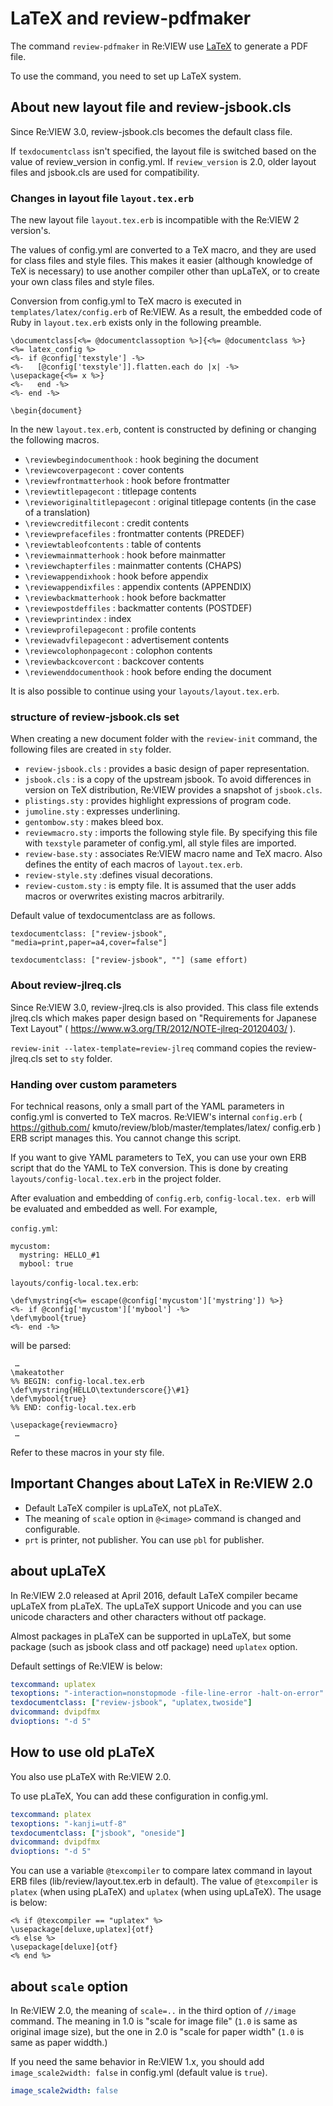 # LaTeX and review-pdfmaker

The command `review-pdfmaker` in Re:VIEW use [LaTeX](https://en.wikipedia.org/wiki/LaTeX) to generate a PDF file.

To use the command, you need to set up LaTeX system.

## About new layout file and review-jsbook.cls

Since Re:VIEW 3.0, review-jsbook.cls becomes the default class file.

If `texdocumentclass` isn't specified, the layout file is switched based on the value of review_version in config.yml. If `review_version` is 2.0, older layout files and jsbook.cls are used for compatibility.

### Changes in layout file `layout.tex.erb`

The new layout file `layout.tex.erb` is incompatible with the Re:VIEW 2 version's.

The values of config.yml are converted to a TeX macro, and they are used for class files and style files. This makes it easier (although knowledge of TeX is necessary) to use another compiler other than upLaTeX, or to create your own class files and style files.

Conversion from config.yml to TeX macro is executed in `templates/latex/config.erb` of Re:VIEW. As a result, the embedded code of Ruby in `layout.tex.erb` exists only in the following preamble.

```
\documentclass[<%= @documentclassoption %>]{<%= @documentclass %>}
<%= latex_config %>
<%- if @config['texstyle'] -%>
<%-   [@config['texstyle']].flatten.each do |x| -%>
\usepackage{<%= x %>}
<%-   end -%>
<%- end -%>

\begin{document}

```

In the new `layout.tex.erb`, content is constructed by defining or changing the following macros.

* `\reviewbegindocumenthook` : hook begining the document
* `\reviewcoverpagecont` : cover contents
* `\reviewfrontmatterhook` : hook before frontmatter
* `\reviewtitlepagecont` : titlepage contents
* `\revieworiginaltitlepagecont` : original titlepage contents (in the case of a translation)
* `\reviewcreditfilecont` : credit contents
* `\reviewprefacefiles` : frontmatter contents (PREDEF)
* `\reviewtableofcontents` : table of contents
* `\reviewmainmatterhook` : hook before mainmatter
* `\reviewchapterfiles` : mainmatter contents (CHAPS)
* `\reviewappendixhook` : hook before appendix
* `\reviewappendixfiles` : appendix contents (APPENDIX)
* `\reviewbackmatterhook` : hook before backmatter
* `\reviewpostdeffiles` : backmatter contents (POSTDEF)
* `\reviewprintindex` : index
* `\reviewprofilepagecont` : profile contents
* `\reviewadvfilepagecont` : advertisement contents
* `\reviewcolophonpagecont` : colophon contents
* `\reviewbackcovercont` : backcover contents
* `\reviewenddocumenthook` : hook before ending the document

It is also possible to continue using your `layouts/layout.tex.erb`.

### structure of review-jsbook.cls set

When creating a new document folder with the `review-init` command, the following files are created in `sty` folder.

* `review-jsbook.cls` : provides a basic design of paper representation.
* `jsbook.cls` : is a copy of the upstream jsbook. To avoid differences in version on TeX distribution, Re:VIEW provides a snapshot of `jsbook.cls`.
* `plistings.sty` : provides highlight expressions of program code.
* `jumoline.sty` : expresses underlining.
* `gentombow.sty` : makes bleed box.
* `reviewmacro.sty` : imports the following style file. By specifying this file with `texstyle` parameter of config.yml, all style files are imported.
* `review-base.sty` : associates Re:VIEW macro name and TeX macro. Also defines the entity of each macros of `layout.tex.erb`.
* `review-style.sty` :defines visual decorations.
* `review-custom.sty` : is empty file. It is assumed that the user adds macros or overwrites existing macros arbitrarily.

Default value of texdocumentclass are as follows.

```
texdocumentclass: ["review-jsbook", "media=print,paper=a4,cover=false"]

texdocumentclass: ["review-jsbook", ""] (same effort)
```

### About review-jlreq.cls

Since Re:VIEW 3.0, review-jlreq.cls is also provided. This class file extends jlreq.cls which makes paper design based on "Requirements for Japanese Text Layout" ( https://www.w3.org/TR/2012/NOTE-jlreq-20120403/ ).

`review-init --latex-template=review-jlreq` command copies the review-jlreq.cls set to `sty` folder.

### Handing over custom parameters

For technical reasons, only a small part of the YAML parameters in config.yml is converted to TeX macros. Re:VIEW's internal `config.erb` ( https://github.com/ kmuto/review/blob/master/templates/latex/ config.erb ) ERB script manages this. You cannot change this script.

If you want to give YAML parameters to TeX, you can use your own ERB script that do the YAML to TeX conversion. This is done by creating `layouts/config-local.tex.erb` in the project folder.

After evaluation and embedding of `config.erb`, `config-local.tex. erb` will be evaluated and embedded as well. For example,

`config.yml`:

```
mycustom:
  mystring: HELLO_#1
  mybool: true
```

`layouts/config-local.tex.erb`:

```
\def\mystring{<%= escape(@config['mycustom']['mystring']) %>}
<%- if @config['mycustom']['mybool'] -%>
\def\mybool{true}
<%- end -%>
```

will be parsed:

```
 …
\makeatother
%% BEGIN: config-local.tex.erb
\def\mystring{HELLO\textunderscore{}\#1}
\def\mybool{true}
%% END: config-local.tex.erb

\usepackage{reviewmacro}
 …
```

Refer to these macros in your sty file.

## Important Changes about LaTeX in Re:VIEW 2.0

* Default LaTeX compiler is upLaTeX, not pLaTeX.
* The meaning of `scale` option in `@<image>` command is changed and configurable.
* `prt` is printer, not publisher. You can use `pbl` for publisher.

## about upLaTeX

In Re:VIEW 2.0 released at April 2016, default LaTeX compiler became upLaTeX from pLaTeX.  The upLaTeX support Unicode and you can use unicode characters and other characters without otf package.

Almost packages in pLaTeX can be supported in upLaTeX, but some package (such as jsbook class and otf package) need `uplatex` option.

Default settings of Re:VIEW is below:

```yaml
texcommand: uplatex
texoptions: "-interaction=nonstopmode -file-line-error -halt-on-error"
texdocumentclass: ["review-jsbook", "uplatex,twoside"]
dvicommand: dvipdfmx
dvioptions: "-d 5"
```

## How to use old pLaTeX

You also use pLaTeX with Re:VIEW 2.0.

To use pLaTeX, You can add these configuration in config.yml.

```yaml
texcommand: platex
texoptions: "-kanji=utf-8"
texdocumentclass: ["jsbook", "oneside"]
dvicommand: dvipdfmx
dvioptions: "-d 5"
```

You can use a variable `@texcompiler` to compare latex command in layout ERB files (lib/review/layout.tex.erb in default).
The value of `@texcompiler` is `platex` (when using pLaTeX) and `uplatex` (when using upLaTeX).
The usage is below:

```
<% if @texcompiler == "uplatex" %>
\usepackage[deluxe,uplatex]{otf}
<% else %>
\usepackage[deluxe]{otf}
<% end %>
```

## about `scale` option

In Re:VIEW 2.0, the meaning of `scale=..` in the third option of ``//image`` command.
The meaning in 1.0 is "scale for image file" (`1.0` is same as original image size), but the one in 2.0 is "scale for paper width" (`1.0` is same as paper widdth.)

If you need the same behavior in Re:VIEW 1.x, you should add ``image_scale2width: false`` in config.yml (default value is `true`).

```yaml
image_scale2width: false
```
